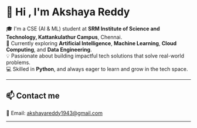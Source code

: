 # 👋 Hi , I'm Akshaya Reddy

🎓 I'm a CSE (AI & ML) student at **SRM Institute of Science and Technology, Kattankulathur Campus**, Chennai.  
🚀 Currently exploring **Artificial Intelligence**, **Machine Learning**, **Cloud Computing**, and **Data Engineering**.  
💡 Passionate about building impactful tech solutions that solve real-world problems.  
💻 Skilled in **Python**, and always eager to learn and grow in the tech space.

---

## 📫 Contact me

📧 Email: [akshayareddy1943@gmail.com](mailto:akshayareddy1943@gmail.com)

---

